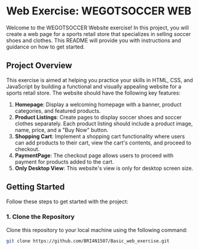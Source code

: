 # Web Exercise: WEGOTSOCCER WEB

Welcome to the WEGOTSOCCER Website exercise! In this project, you will create a web page for a sports retail store that specializes in selling soccer shoes and clothes. This README will provide you with instructions and guidance on how to get started.

## Project Overview

This exercise is aimed at helping you practice your skills in HTML, CSS, and JavaScript by building a functional and visually appealing website for a sports retail store. The website should have the following key features:

1. **Homepage**: Display a welcoming homepage with a banner, product categories, and featured products.
2. **Product Listings**: Create pages to display soccer shoes and soccer clothes separately. Each product listing should include a product image, name, price, and a "Buy Now" button.
3. **Shopping Cart**: Implement a shopping cart functionality where users can add products to their cart, view the cart's contents, and proceed to checkout.
4. **PaymentPage**: The checkout page allows users to proceed with payment for products added to the cart.
5. **Only Desktop View**: This website's view is only for desktop screen size.

## Getting Started

Follow these steps to get started with the project:

### 1. Clone the Repository

Clone this repository to your local machine using the following command:

```bash
git clone https://github.com/BRI4N1507/Basic_web_exercise.git

